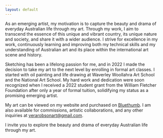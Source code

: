 ```yaml
---
layout: default
---
```


<p>As an emerging artist, my motivation is to capture the beauty and drama of everyday Australian life through my art. Through my work, I aim to transcend the essence of this unique and vibrant country, its unique nature and society, and share it with a wider audience. I strive for excellence in my work, continuously learning and improving both my technical skills and my understanding of Australian art and its place within the international art scene and history.</p>

<p>Sketching has been a lifelong passion for me, and in 2022 I made the decision to take my art to the next level by enrolling in formal art classes. I started with oil painting and life drawing at Waverley Woollahra Art School and the National Art School. My hard work and dedication were soon recognized when I received a 2022 student grant from the William Fletcher Foundation after only a year of formal tuition, solidifying my status as a promising emerging artist.</p>

<p>My art can be viewed on my website and purchased on <a href="https://bluethumb.com.au/vera-robson">Bluethumb</a>. I am also available for commissions, artistic collaborations, and any other inquiries at <a href = "mailto:verarobsonart@gmail.com">verarobsonart@gmail.com</a>.</p>

<p>I invite you to explore the beauty and drama of everyday Australian life through my art.</p>


